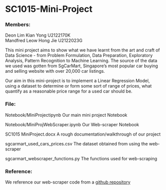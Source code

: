 # SC1015-Mini-Project

### Members: 
Deon Lim Kian Yong U2122170K <br />
Mandfred Leow Hong Jie U2122023G

This mini project aims to show what we have learnt from the art and craft of Data Science - from Problem Formulation, Data Preparation, Exploratory Analysis,
Pattern Recognition to Machine Learning. The source of the data we used was gotten from SgCarMart, Singapore’s most popular car buying and selling website with over 
20,000 car listings. 

Our aim in this mini-project is to implement a Linear Regression Model, using a dataset to determine or form some sort of range of prices, what quantify as a 
reasonable price range for a used car should be.

### File:
Notebook/MiniProjectipynb
Our main mini project Notebook

Notebook/MiniProjWebScraper.ipynb
Our Web-scraper Notebook

SC1015 MiniProject.docx
A rough documentation/walkthrough of our project

sgcarmart_used_cars_prices.csv
The dataset obtained from using the web-scraper

sgcarmart_webscraper_functions.py
The functions used for web-scraping


### Reference: 
We reference our web-scraper code from a [github repository](https://github.com/xianjinseow92/Data-Science-Projects/blob/master/Project_2_SgCarMart%20Price%20Prediction/src/sgcarmart_webscraper_functions.py)
